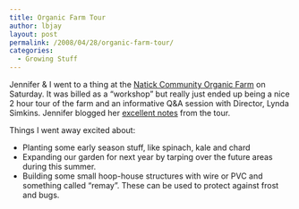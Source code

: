 ```yaml
---
title: Organic Farm Tour
author: lbjay
layout: post
permalink: /2008/04/28/organic-farm-tour/
categories:
  - Growing Stuff
---
```

<abbr class="unapi-id" title=""><!-- &nbsp; --></abbr> 

Jennifer & I went to a thing at the [Natick Community Organic Farm][1] on Saturday. It was billed as a &#8220;workshop&#8221; but really just ended up being a nice 2 hour tour of the farm and an informative Q&A session with Director, Lynda Simkins. Jennifer blogged her [excellent notes][2] from the tour.

Things I went away excited about:

  * Planting some early season stuff, like spinach, kale and chard
  * Expanding our garden for next year by tarping over the future areas during this summer.
  * Building some small hoop-house structures with wire or PVC and something called &#8220;remay&#8221;. These can be used to protect against frost and bugs.

 [1]: http://www.natickfarm.org/
 [2]: http://easterkiwi.wordpress.com/2008/04/27/organic-gardening-basics/